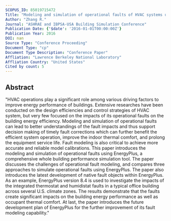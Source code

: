 ```yaml
---
SCOPUS_ID: 85019715472
Title: "Modeling and simulation of operational faults of HVAC systems using energyplus"
Author: "Zhang R."
Journal: "ASHRAE and IBPSA-USA Building Simulation Conference"
Publication Date: {'$date': '2016-01-01T00:00:00Z'}
Publication Year: 2016
DOI: nan
Source Type: "Conference Proceeding"
Document Type: "cp"
Document Type Description: "Conference Paper"
Affliation: "Lawrence Berkeley National Laboratory"
Affliation Country: "United States"
Cited by count: 5
---
```


## Abstract
"HVAC operations play a significant role among various driving factors to improve energy performance of buildings. Extensive researches have been conducted on the design efficiencies and control strategies of HVAC system, but very few focused on the impacts of its operational faults on the building energy efficiency. Modeling and simulation of operational faults can lead to better understandings of the fault impacts and thus support decision making of timely fault corrections which can further benefit the efficient system operation, improve the indoor thermal comfort, and prolong the equipment service life. Fault modeling is also critical to achieve more accurate and reliable model calibrations. This paper introduces the modeling and simulation of operational faults using EnergyPlus, a comprehensive whole building performance simulation tool. The paper discusses the challenges of operational fault modeling, and compares three approaches to simulate operational faults using EnergyPlus. The paper also introduces the latest development of native fault objects within EnergyPlus. As an example, EnergyPlus version 8.4 is used to investigate the impacts of the integrated thermostat and humidistat faults in a typical office building across several U.S. climate zones. The results demonstrate that the faults create significant impacts on the building energy performance as well as occupant thermal comfort. At last, the paper introduces the future development plan of EnergyPlus for the further improvement of its fault modeling capability."
